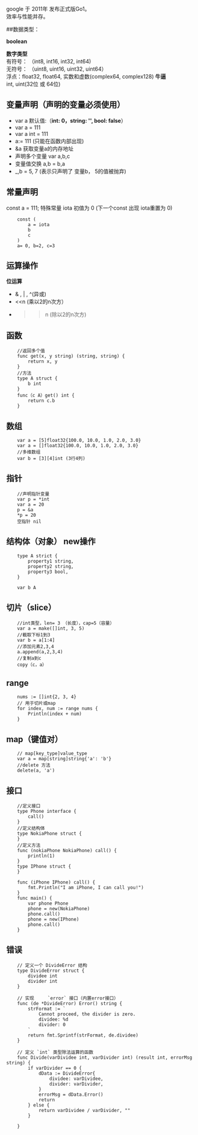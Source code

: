 google 于 2011年 发布正式版Go1。  
效率与性能并存。

##数据类型：  

**boolean**  

**数字类型**  
有符号： （int8, int16, int32, int64)  
无符号： （uint8, uint16, uint32, uint64）  
浮点：float32, float64, 实数和虚数(complex64, complex128)     **牛逼**  
int, uint(32位 或 64位)

## 变量声明（声明的变量必须使用）
- var a 默认值:（**int: 0，string: '', bool: false**）
- var a = 111
- var a int = 111
- a:= 111 (只能在函数内部出现)
- &a 获取变量a的内存地址
- 声明多个变量 var a,b,c
- 变量值交换 a,b = b,a 
- _,b = 5, 7 (表示只声明了 变量b， 5的值被抛弃)

## 常量声明
const a = 111;
特殊常量 iota 初值为 0  (下一个const 出现 iota重置为 0)

		const (
			a = iota
			b
			c
		)
		a= 0, b=2, c=3

## 运算操作

 **位运算**  
	
- & , | , ^(异或)
- <<n	(乘以2的n次方）
- >>n	(除以2的n次方)

## 函数
 		//返回多个值  
		func get(x, y string) (string, string) {
			return x, y
		}
		//方法
		type A struct {
			b int
		}
		func（c A）get() int {
			return c.b		
		}


## 数组  
		var a = [5]float32{100.0, 10.0, 1.0, 2.0, 3.0}
		var a = []float32{100.0, 10.0, 1.0, 2.0, 3.0}
		//多维数组
		var b = [3][4]int (3行4列)

## 指针
		//声明指针变量
		var p = *int
		var a = 20
		p = &a
		*p = 20
		空指针 nil

## 结构体（对象）  new操作
		type A strict {
			property1 string,
			property2 string,
			property3 bool,
		}
		
		var b A

## 切片（slice）
		//int类型，len= 3 （长度），cap=5（容量）
		var a = make([]int, 3, 5)
		//截取下标1到3
		var b = a[1:4]
		//添加元素2,3,4
		a.append(a,2,3,4)
		//复制a到c
		copy（c，a）
		
## range
		nums := []int{2, 3, 4}
		// 用于切片或map
		for index, num := range nums {
			Println(index + num)
		}

## map（键值对）
		// map[key_type]value_type
		var a = map[string]string{'a': 'b'}
		//delete 方法
		delete(a, 'a')

## 接口
		//定义接口
		type Phone interface {
			call()
		}
		//定义结构体
		type NokiaPhone struct {
		}
		//定义方法
		func (nokiaPhone NokiaPhone) call() {
			println(1)
		}
		type IPhone struct {
		}
		
		func (iPhone IPhone) call() {
		    fmt.Println("I am iPhone, I can call you!")
		}
		func main() {
			var phone Phone
			phone = new(NokiaPhone)
			phone.call()
			phone = new(IPhone)
   			phone.call()	
		}

## 错误
		// 定义一个 DivideError 结构
		type DivideError struct {
		    dividee int
		    divider int
		}
		
		// 实现     `error` 接口（内置error接口）
		func (de *DivideError) Error() string {
		    strFormat := `
			    Cannot proceed, the divider is zero.
			    dividee: %d
			    divider: 0
			`
		    return fmt.Sprintf(strFormat, de.dividee)
		}
		
		// 定义 `int` 类型除法运算的函数
		func Divide(varDividee int, varDivider int) (result int, errorMsg string) {
		    if varDivider == 0 {
		        dData := DivideError{
		            dividee: varDividee,
		            divider: varDivider,
		        }
		        errorMsg = dData.Error()
		        return
		    } else {
		        return varDividee / varDivider, ""
		    }
		
		}
